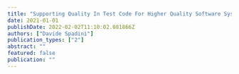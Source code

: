 ```yaml
---
title: "Supporting Quality In Test Code For Higher Quality Software Systems"
date: 2021-01-01
publishDate: 2022-02-02T11:10:02.081866Z
authors: ["Davide Spadini"]
publication_types: ["2"]
abstract: ""
featured: false
publication: ""
---
```


